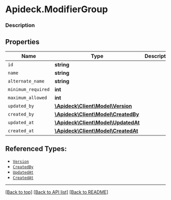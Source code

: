 # Apideck.ModifierGroup

### Description

## Properties
Name | Type | Description | Notes
------------ | ------------- | ------------- | -------------
`id` | **string** |  | [optional] 
`name` | **string** |  | [optional] 
`alternate_name` | **string** |  | [optional] 
`minimum_required` | **int** |  | [optional] 
`maximum_allowed` | **int** |  | [optional] 
`updated_by` | [**\Apideck\Client\Model\Version**](Version.md) |  | [optional] 
`created_by` | [**\Apideck\Client\Model\CreatedBy**](CreatedBy.md) |  | [optional] 
`updated_at` | [**\Apideck\Client\Model\UpdatedAt**](UpdatedAt.md) |  | [optional] 
`created_at` | [**\Apideck\Client\Model\CreatedAt**](CreatedAt.md) |  | [optional] 





## Referenced Types:





* [`Version`](Version.md)
* [`CreatedBy`](CreatedBy.md)
* [`UpdatedAt`](UpdatedAt.md)
* [`CreatedAt`](CreatedAt.md)

---

[[Back to top]](#) [[Back to API list]](../../../../README.md#documentation-for-api-endpoints) [[Back to README]](../../../../README.md)


